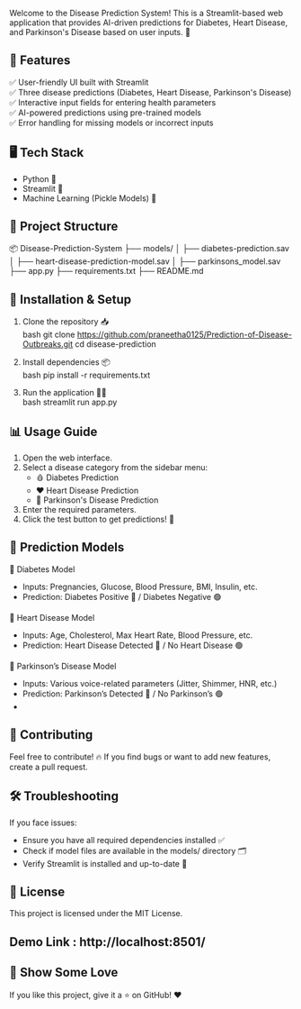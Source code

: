 Welcome to the Disease Prediction System! This is a Streamlit-based web application that provides AI-driven predictions for Diabetes, Heart Disease, and Parkinson's Disease based on user inputs. 🚀

## 📌 Features
✅ User-friendly UI built with Streamlit  
✅ Three disease predictions (Diabetes, Heart Disease, Parkinson's Disease)  
✅ Interactive input fields for entering health parameters  
✅ AI-powered predictions using pre-trained models  
✅ Error handling for missing models or incorrect inputs  

## 🖥️ Tech Stack
- Python 🐍
- Streamlit 🎨
- Machine Learning (Pickle Models) 🤖

## 📂 Project Structure

📦 Disease-Prediction-System
├── models/
│   ├── diabetes-prediction.sav
│   ├── heart-disease-prediction-model.sav
│   ├── parkinsons_model.sav
├── app.py
├── requirements.txt
├── README.md


## 🚀 Installation & Setup
1. Clone the repository 📥  
   bash
   git clone https://github.com/praneetha0125/Prediction-of-Disease-Outbreaks.git
   cd disease-prediction
   

2. Install dependencies 📦  
   bash
   pip install -r requirements.txt
   

3. Run the application 🏃‍♂️  
   bash
   streamlit run app.py
   

## 📊 Usage Guide
1. Open the web interface.
2. Select a disease category from the sidebar menu:
   - 🩸 Diabetes Prediction
   - ❤️ Heart Disease Prediction
   - 🧠 Parkinson's Disease Prediction
3. Enter the required parameters.
4. Click the test button to get predictions! 🎯


## 🎯 Prediction Models
🔹 Diabetes Model  
   - Inputs: Pregnancies, Glucose, Blood Pressure, BMI, Insulin, etc.  
   - Prediction: Diabetes Positive 🔴 / Diabetes Negative 🟢  

🔹 Heart Disease Model 
   - Inputs: Age, Cholesterol, Max Heart Rate, Blood Pressure, etc.  
   - Prediction: Heart Disease Detected 🔴 / No Heart Disease 🟢  

🔹 Parkinson’s Disease Model 
   - Inputs: Various voice-related parameters (Jitter, Shimmer, HNR, etc.)  
   - Prediction: Parkinson’s Detected 🔴 / No Parkinson’s 🟢
   - 

## 🤝 Contributing
Feel free to contribute! 🔥 If you find bugs or want to add new features, create a pull request. 

## 🛠️ Troubleshooting
If you face issues:
- Ensure you have all required dependencies installed ✅
- Check if model files are available in the models/ directory 🗂️
- Verify Streamlit is installed and up-to-date 🚀


## 📜 License
This project is licensed under the MIT License.

## Demo Link : http://localhost:8501/

## 🌟 Show Some Love
If you like this project, give it a ⭐ on GitHub! ❤️
